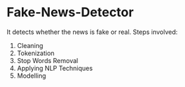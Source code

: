 # Fake-News-Detector

It detects whether the news is fake or real.
Steps involved:
1. Cleaning
2. Tokenization
3. Stop Words Removal
4. Applying NLP Techniques
5. Modelling
